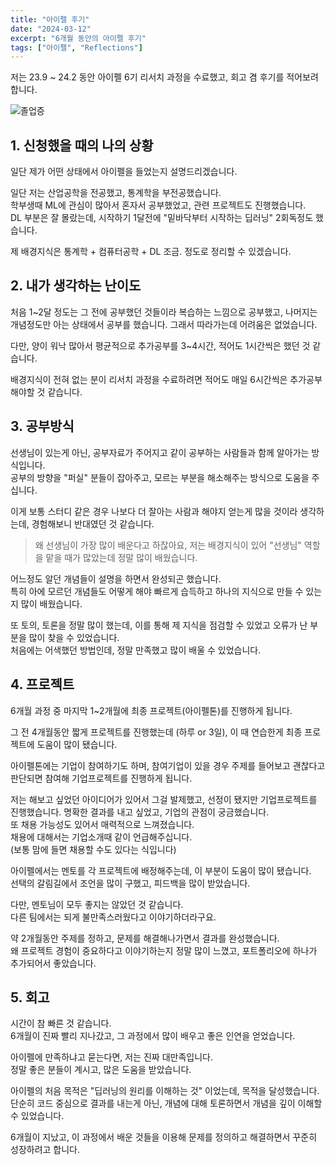 ```yaml
---
title: "아이펠 후기"
date: "2024-03-12"
excerpt: "6개월 동안의 아이펠 후기"
tags: ["아이펠", "Reflections"]
---
```


저는 23.9 ~ 24.2 동안 아이펠 6기 리서치 과정을 수료했고, 회고 겸 후기를 적어보려 합니다.   

![졸업증](/post/아이펠_졸업장.jpeg)

## 1. 신청했을 때의 나의 상황

일단 제가 어떤 상태에서 아이펠을 들었는지 설명드리겠습니다.   
  
일단 저는 산업공학을 전공했고, 통계학을 부전공했습니다.  
학부생때 ML에 관심이 많아서 혼자서 공부했었고, 관련 프로젝트도 진행했습니다.   
DL 부분은 잘 몰랐는데, 시작하기 1달전에 "밑바닥부터 시작하는 딥러닝" 2회독정도 했습니다.   
  
제 배경지식은 통계학 + 컴퓨터공학 + DL 조금. 정도로 정리할 수 있겠습니다.   

 
## 2. 내가 생각하는 난이도
 
처음 1~2달 정도는 그 전에 공부했던 것들이라 복습하는 느낌으로 공부했고, 나머지는 개념정도만 아는 상태에서 공부를 했습니다. 그래서 따라가는데 어려움은 없었습니다.   

다만, 양이 워낙 많아서 평균적으로 추가공부를 3~4시간, 적어도 1시간씩은 했던 것 같습니다.    

배경지식이 전혀 없는 분이 리서치 과정을 수료하려면 적어도 매일 6시간씩은 추가공부해야할 것 같습니다.   

 

## 3. 공부방식   
 
선생님이 있는게 아닌, 공부자료가 주어지고 같이 공부하는 사람들과 함께 알아가는 방식입니다.   
공부의 방향을 "퍼실" 분들이 잡아주고, 모르는 부분을 해소해주는 방식으로 도움을 주십니다.   

   
이게 보통 스터디 같은 경우 나보다 더 잘아는 사람과 해야지 얻는게 많을 것이라 생각하는데, 경험해보니 반대였던 것 같습니다.     

> 왜 선생님이 가장 많이 배운다고 하잖아요, 저는 배경지식이 있어 "선생님" 역할을 맡을 때가 많았는데 정말 많이 배웠습니다.

어느정도 알던 개념들이 설명을 하면서 완성되곤 했습니다.   
특히 아에 모르던 개념들도 어떻게 해야 빠르게 습득하고 하나의 지식으로 만들 수 있는지 많이 배웠습니다.    
  
또 토의, 토론을 정말 많이 했는데, 이를 통해 제 지식을 점검할 수 있었고 오류가 난 부분을 많이 찾을 수 있었습니다.   
처음에는 어색했던 방법인데, 정말 만족했고 많이 배울 수 있었습니다.   

 
## 4. 프로젝트
 
   
6개월 과정 중 마지막 1~2개월에 최종 프로젝트(아이펠톤)를 진행하게 됩니다.   

그 전 4개월동안 짧게 프로젝트를 진행했는데 (하루 or 3일), 이 때 연습한게 최종 프로젝트에 도움이 많이 됐습니다.   
 
아이펠톤에는 기업이 참여하기도 하며, 참여기업이 있을 경우 주제를 들어보고 괜찮다고 판단되면 참여해 기업프로젝트를 진행하게 됩니다.


저는 해보고 싶었던 아이디어가 있어서 그걸 발제했고, 선정이 됐지만 기업프로젝트를 진행했습니다.
명확한 결과를 내고 싶었고, 기업의 관점이 궁금했습니다.  
또 채용 가능성도 있어서 매력적으로 느껴졌습니다.   
채용에 대해서는 기업소개때 같이 언급해주십니다.   
(보통 맘에 들면 채용할 수도 있다는 식입니다)

 
아이펠에서는 멘토를 각 프로젝트에 배정해주는데, 이 부분이 도움이 많이 됐습니다.   
선택의 갈림길에서 조언을 많이 구했고, 피드백을 많이 받았습니다.   


다만, 멘토님이 모두 좋지는 않았던 것 같습니다.   
다른 팀에서는 되게 불만족스러웠다고 이야기하더라구요.   

 
약 2개월동안 주제를 정하고, 문제를 해결해나가면서 결과를 완성했습니다.    
왜 프로젝트 경험이 중요하다고 이야기하는지 정말 많이 느꼈고, 포트폴리오에 하나가 추가되어서 좋았습니다.   

## 5. 회고
 
시간이 참 빠른 것 같습니다.   
6개월이 진짜 빨리 지나갔고, 그 과정에서 많이 배우고 좋은 인연을 얻었습니다.   

 
아이펠에 만족하냐고 묻는다면, 저는 진짜 대만족입니다.   
정말 좋은 분들이 계시고, 많은 도움을 받았습니다.   


아이펠의 처음 목적은  "딥러닝의 원리를 이해하는 것" 이었는데, 목적을 달성했습니다.  
단순히 코드 중심으로 결과를 내는게 아닌, 개념에 대해 토론하면서 개념을 깊이 이해할 수 있었습니다.   

6개월이 지났고, 이 과정에서 배운 것들을 이용해 문제를 정의하고 해결하면서 꾸준히 성장하려고 합니다.   